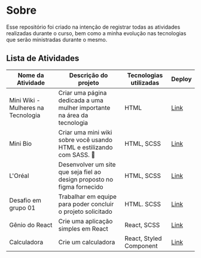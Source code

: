 # Sobre
Esse repositório foi criado na intenção de registrar todas as atividades realizadas durante o curso, bem como a minha evolução nas tecnologias que serão ministradas durante o mesmo.

## Lista de Atividades

|Nome da Atividade| Descrição do projeto |Tecnologias utilizadas|Deploy|
|--|--|--|--|
|Mini Wiki - Mulheres na Tecnologia|Criar uma página dedicada a uma mulher importante na área da tecnologia|HTML|[Link](https://mulheres-na-tecnologia-a1.netlify.app/)|
|Mini Bio|Criar uma mini wiki sobre você usando HTML e estilizando com SASS. 🎨|HTML, SCSS|[Link](https://mini-bio-one.vercel.app/)|
|L'Oréal|Desenvolver um site que seja fiel ao design proposto no figma fornecido|HTML, SCSS|[Link](https://atividades-3.vercel.app/)|
|Desafio em grupo 01|Trabalhar em equipe para poder concluir o projeto solicitado|HTML. SCSS|[Link](https://desafio-em-grupo-1.vercel.app/)|
|Gênio do React|Crie uma aplicação simples em React| React, SCSS|[Link](https://atividade-4-jade.vercel.app)|
|Calculadora|Crie um calculadora|React, Styled Component| [Link](https://calculadora-psi-virid.vercel.app)|
